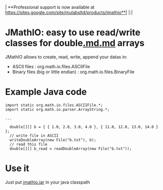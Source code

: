 | **Professional support is now available at https://sites.google.com/site/mulabsltd/products/jmathio**|
|:|

# JMathIO: easy to use read/write classes for double[.md](.md)[.md](.md) arrays #

JMathIO allows to create, read, write, append your datas in:
  * ASCII files : org.math.io.files.ASCIIFile
  * Binary files (big or little endian) : org.math.io.files.BinaryFile
# Example Java code #
```
import static org.math.io.files.ASCIIFile.*;
import static org.math.io.parser.ArrayString.*;
 
...
 
  double[][] b = { { 1.0, 2.0, 3.0, 4.0 }, { 11.0, 12.0, 13.0, 14.0 } };
  // write file in ASCII
  writeDoubleArray(new File("b.txt"), b);
  // read this file
  double[][] b_read = readDoubleArray(new File("b.txt"));
```
# Use it #
Just put [jmathio.jar](http://jmathio.googlecode.com/svn/trunk/jmathio/dist/jmathio.jar) in your java classpath